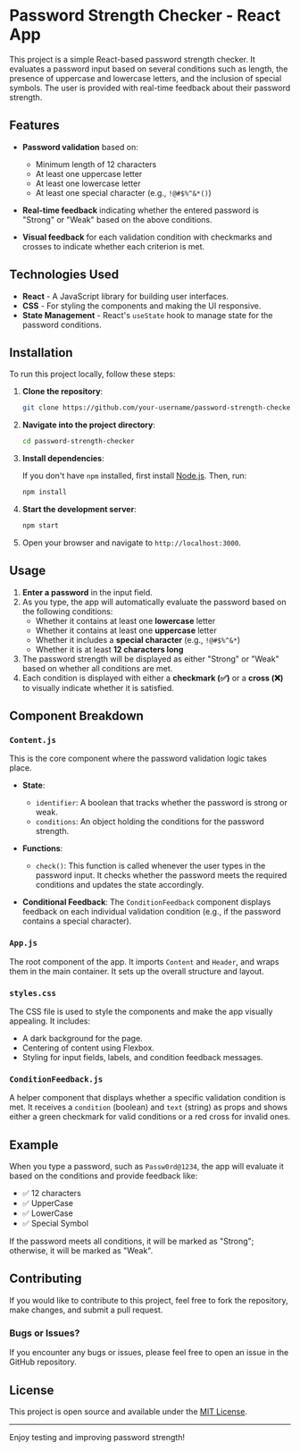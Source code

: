 # Password Strength Checker - React App

This project is a simple React-based password strength checker. It evaluates a password input based on several conditions such as length, the presence of uppercase and lowercase letters, and the inclusion of special symbols. The user is provided with real-time feedback about their password strength.

## Features

- **Password validation** based on:
  - Minimum length of 12 characters
  - At least one uppercase letter
  - At least one lowercase letter
  - At least one special character (e.g., `!@#$%^&*()`)
  
- **Real-time feedback** indicating whether the entered password is "Strong" or "Weak" based on the above conditions.
- **Visual feedback** for each validation condition with checkmarks and crosses to indicate whether each criterion is met.

## Technologies Used

- **React** - A JavaScript library for building user interfaces.
- **CSS** - For styling the components and making the UI responsive.
- **State Management** - React's `useState` hook to manage state for the password conditions.

## Installation

To run this project locally, follow these steps:

1. **Clone the repository**:

   ```bash
   git clone https://github.com/your-username/password-strength-checker.git
   ```

2. **Navigate into the project directory**:

   ```bash
   cd password-strength-checker
   ```

3. **Install dependencies**:

   If you don't have `npm` installed, first install [Node.js](https://nodejs.org/). Then, run:

   ```bash
   npm install
   ```

4. **Start the development server**:

   ```bash
   npm start
   ```

5. Open your browser and navigate to `http://localhost:3000`.

## Usage

1. **Enter a password** in the input field.
2. As you type, the app will automatically evaluate the password based on the following conditions:
   - Whether it contains at least one **lowercase** letter
   - Whether it contains at least one **uppercase** letter
   - Whether it includes a **special character** (e.g., `!@#$%^&*`)
   - Whether it is at least **12 characters long**
3. The password strength will be displayed as either "Strong" or "Weak" based on whether all conditions are met.
4. Each condition is displayed with either a **checkmark (✅)** or a **cross (❌)** to visually indicate whether it is satisfied.

## Component Breakdown

### `Content.js`

This is the core component where the password validation logic takes place.

- **State**:
  - `identifier`: A boolean that tracks whether the password is strong or weak.
  - `conditions`: An object holding the conditions for the password strength.

- **Functions**:
  - `check()`: This function is called whenever the user types in the password input. It checks whether the password meets the required conditions and updates the state accordingly.

- **Conditional Feedback**: The `ConditionFeedback` component displays feedback on each individual validation condition (e.g., if the password contains a special character).

### `App.js`

The root component of the app. It imports `Content` and `Header`, and wraps them in the main container. It sets up the overall structure and layout.

### `styles.css`

The CSS file is used to style the components and make the app visually appealing. It includes:
- A dark background for the page.
- Centering of content using Flexbox.
- Styling for input fields, labels, and condition feedback messages.

### `ConditionFeedback.js`

A helper component that displays whether a specific validation condition is met. It receives a `condition` (boolean) and `text` (string) as props and shows either a green checkmark for valid conditions or a red cross for invalid ones.

## Example

When you type a password, such as `Passw0rd@1234`, the app will evaluate it based on the conditions and provide feedback like:

- ✅ 12 characters
- ✅ UpperCase
- ✅ LowerCase
- ✅ Special Symbol

If the password meets all conditions, it will be marked as "Strong"; otherwise, it will be marked as "Weak".

## Contributing

If you would like to contribute to this project, feel free to fork the repository, make changes, and submit a pull request.

### Bugs or Issues?

If you encounter any bugs or issues, please feel free to open an issue in the GitHub repository.

## License

This project is open source and available under the [MIT License](LICENSE).

---

Enjoy testing and improving password strength!
